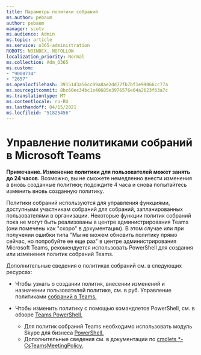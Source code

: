 ```yaml
---
title: Параметры политики собраний
ms.author: pebaum
author: pebaum
manager: scotv
ms.audience: Admin
ms.topic: article
ms.service: o365-administration
ROBOTS: NOINDEX, NOFOLLOW
localization_priority: Normal
ms.collection: Adm_O365
ms.custom:
- "9000734"
- "2657"
ms.openlocfilehash: 39151d3a56cc09a8ae2dd77fb7bf1e99066cc77a
ms.sourcegitcommit: 8bc60ec34bc1e40685e3976576e04a2623f63a7c
ms.translationtype: MT
ms.contentlocale: ru-RU
ms.lasthandoff: 04/15/2021
ms.locfileid: "51825456"
---
```

# <a name="manage-meeting-policies-in-microsoft-teams"></a>Управление политиками собраний в Microsoft Teams

**Примечание. Изменение политики для пользователей может занять до 24 часов.** Возможно, вы не сможете немедленно внести изменения в вновь созданные политики; подождите 4 часа и снова попытайтесь изменить вновь созданную политику.

Политики собраний используются для управления функциями, доступными участникам собраний для собраний, запланированных пользователями в организации. Некоторые функции политик собраний пока не могут быть реализованы в центре администрирования Teams (они помечены как "скоро" в документации). В этом случае или при получении ошибки типа "Мы не можем обновить политику прямо сейчас, но попробуйте ее еще раз" в центре администрирования Microsoft Teams, рекомендуется использовать PowerShell для создания или изменения политик собраний Teams. 

Дополнительные сведения о политиках собраний см. в следующих ресурсах:

- Чтобы узнать о создании политик, внесении изменений и назначении пользователей политике, см. в руб. Управление политиками [собраний в Teams.](https://docs.microsoft.com/microsoftteams/meeting-policies-in-teams)

- Чтобы изменить политику с помощью командлетов PowerShell, см. в обзоре [Teams PowerShell.](https://docs.microsoft.com/microsoftteams/teams-powershell-overview) 
    - Для политик собраний Teams необходимо использовать модуль Skype для бизнеса [PowerShell.](https://docs.microsoft.com/skypeforbusiness/set-up-your-computer-for-windows-powershell/download-and-install-the-skype-for-business-online-connector) 
    - Дополнительные сведения см. в документации по [cmdlets *-CsTeamsMeetingPolicy.](https://docs.microsoft.com/search/?search=CsTeamsMeetingPolicy&view=skype-ps)

